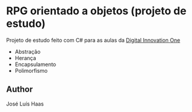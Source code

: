 # RPG orientado a objetos (projeto de estudo)
Projeto de estudo feito com C# para as aulas da [Digital Innovation One](https://dio.me)

- Abstração 
- Herança
- Encapsulamento
- Polimorfismo 


## Author
José Luís Haas

